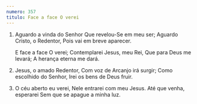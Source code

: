 ```yaml
---
numero: 357
titulo: Face a face O verei
---
```

1. Aguardo a vinda do Senhor
   Que revelou-Se em meu ser;
   Aguardo Cristo, o Redentor,
   Pois vai em breve aparecer.

   E face a face O verei;
   Contemplarei Jesus, meu Rei,
   Que para Deus me levará;
   A herança eterna me dará.

2. Jesus, o amado Redentor,
   Com voz de Arcanjo irá surgir;
   Como escolhido do Senhor,
   Irei os bens de Deus fruir.

3. O céu aberto eu verei,
   Nele entrarei com meu Jesus.
   Até que venha, esperarei
   Sem que se apague a minha luz.
